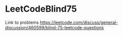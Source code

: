 # LeetCodeBlind75
Link to problems https://leetcode.com/discuss/general-discussion/460599/blind-75-leetcode-questions
